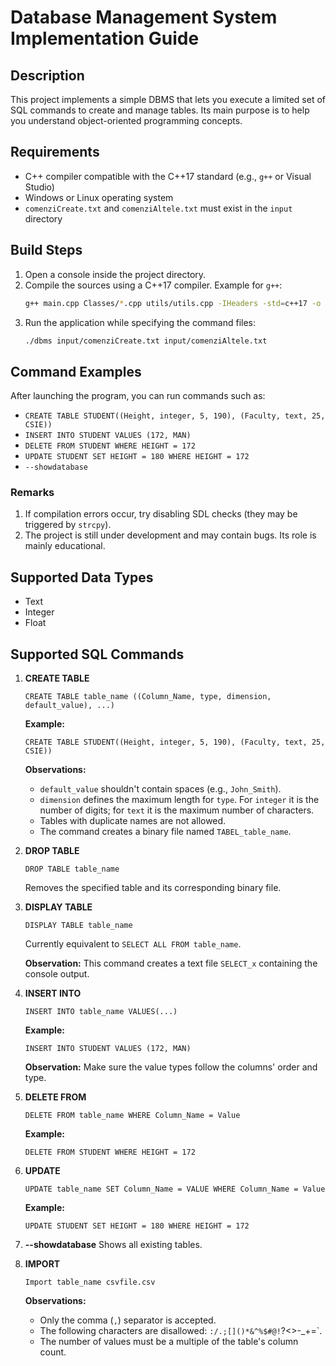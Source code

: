 # Database Management System Implementation Guide

## Description
This project implements a simple DBMS that lets you execute a limited set of SQL commands to create and manage tables. Its main purpose is to help you understand object-oriented programming concepts.

## Requirements
- C++ compiler compatible with the C++17 standard (e.g., `g++` or Visual Studio)
- Windows or Linux operating system
- `comenziCreate.txt` and `comenziAltele.txt` must exist in the `input` directory

## Build Steps
1. Open a console inside the project directory.
2. Compile the sources using a C++17 compiler. Example for `g++`:
   ```bash
   g++ main.cpp Classes/*.cpp utils/utils.cpp -IHeaders -std=c++17 -o dbms
   ```
3. Run the application while specifying the command files:
   ```bash
   ./dbms input/comenziCreate.txt input/comenziAltele.txt
   ```

## Command Examples
After launching the program, you can run commands such as:
- `CREATE TABLE STUDENT((Height, integer, 5, 190), (Faculty, text, 25, CSIE))`
- `INSERT INTO STUDENT VALUES (172, MAN)`
- `DELETE FROM STUDENT WHERE HEIGHT = 172`
- `UPDATE STUDENT SET HEIGHT = 180 WHERE HEIGHT = 172`
- `--showdatabase`

### Remarks
1. If compilation errors occur, try disabling SDL checks (they may be triggered by `strcpy`).
2. The project is still under development and may contain bugs. Its role is mainly educational.

## Supported Data Types
- Text
- Integer
- Float

## Supported SQL Commands

1. **CREATE TABLE**
   ```
   CREATE TABLE table_name ((Column_Name, type, dimension, default_value), ...)
   ```
   **Example:**
   ```
   CREATE TABLE STUDENT((Height, integer, 5, 190), (Faculty, text, 25, CSIE))
   ```
   **Observations:**
   - `default_value` shouldn't contain spaces (e.g., `John_Smith`).
   - `dimension` defines the maximum length for `type`. For `integer` it is the number of digits; for `text` it is the maximum number of characters.
   - Tables with duplicate names are not allowed.
   - The command creates a binary file named `TABEL_table_name`.

2. **DROP TABLE**
   ```
   DROP TABLE table_name
   ```
   Removes the specified table and its corresponding binary file.

3. **DISPLAY TABLE**
   ```
   DISPLAY TABLE table_name
   ```
   Currently equivalent to `SELECT ALL FROM table_name`.

   **Observation:** This command creates a text file `SELECT_x` containing the console output.

4. **INSERT INTO**
   ```
   INSERT INTO table_name VALUES(...)
   ```
   **Example:**
   ```
   INSERT INTO STUDENT VALUES (172, MAN)
   ```
   **Observation:** Make sure the value types follow the columns' order and type.

5. **DELETE FROM**
   ```
   DELETE FROM table_name WHERE Column_Name = Value
   ```
   **Example:**
   ```
   DELETE FROM STUDENT WHERE HEIGHT = 172
   ```

6. **UPDATE**
   ```
   UPDATE table_name SET Column_Name = VALUE WHERE Column_Name = Value
   ```
   **Example:**
   ```
   UPDATE STUDENT SET HEIGHT = 180 WHERE HEIGHT = 172
   ```

7. **--showdatabase**
   Shows all existing tables.

8. **IMPORT**
   ```
   Import table_name csvfile.csv
   ```
   **Observations:**
   - Only the comma (`,`) separator is accepted.
   - The following characters are disallowed: `:/.;[]()*&^%$#@!`?<>-_+=`.
   - The number of values must be a multiple of the table's column count.

